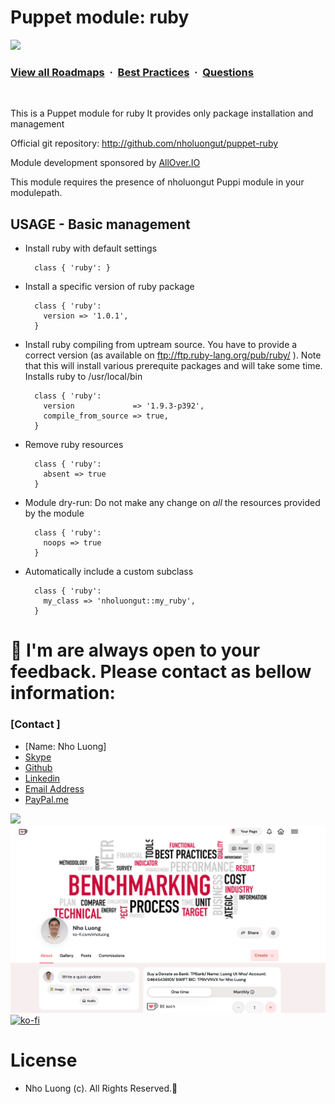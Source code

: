 # Puppet module: ruby

![](https://i.imgur.com/waxVImv.png)
### [View all Roadmaps](https://github.com/nholuongut/all-roadmaps) &nbsp;&middot;&nbsp; [Best Practices](https://github.com/nholuongut/all-roadmaps/blob/main/public/best-practices/) &nbsp;&middot;&nbsp; [Questions](https://www.linkedin.com/in/nholuong/)
<br/>

This is a Puppet module for ruby
It provides only package installation and management

Official git repository: http://github.com/nholuongut/puppet-ruby

Module development sponsored by [AllOver.IO](http://www.allover.io)

This module requires the presence of nholuongut Puppi module in your modulepath.

## USAGE - Basic management

* Install ruby with default settings

        class { 'ruby': }

* Install a specific version of ruby package

        class { 'ruby':
          version => '1.0.1',
        }

* Install ruby compiling from uptream source. You have to provide a correct version (as available on ftp://ftp.ruby-lang.org/pub/ruby/ ). Note that this will install various prerequite packages and will take some time. Installs ruby to /usr/local/bin

        class { 'ruby':
          version             => '1.9.3-p392',
          compile_from_source => true,
        }


* Remove ruby resources

        class { 'ruby':
          absent => true
        }

* Module dry-run: Do not make any change on *all* the resources provided by the module

        class { 'ruby':
          noops => true
        }

* Automatically include a custom subclass

        class { 'ruby':
          my_class => 'nholuongut::my_ruby',
        }

# 🚀 I'm are always open to your feedback.  Please contact as bellow information:
### [Contact ]
* [Name: Nho Luong]
* [Skype](luongutnho_skype)
* [Github](https://github.com/nholuongut/)
* [Linkedin](https://www.linkedin.com/in/nholuong/)
* [Email Address](luongutnho@hotmail.com)
* [PayPal.me](https://www.paypal.com/paypalme/nholuongut)

![](https://i.imgur.com/waxVImv.png)
![](Donate.png)
[![ko-fi](https://ko-fi.com/img/githubbutton_sm.svg)](https://ko-fi.com/nholuong)

# License
* Nho Luong (c). All Rights Reserved.🌟

